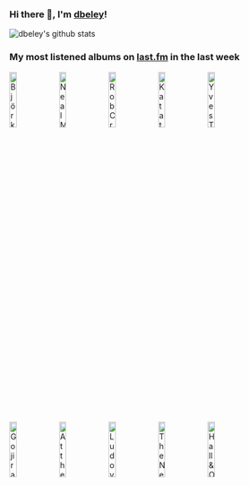 ### Hi there 👋, I'm [dbeley](https://dbeley.ovh/en)!

![dbeley's github stats](https://github-readme-stats.vercel.app/api?username=dbeley)

### My most listened albums on [last.fm](https://www.last.fm/user/d_beley) in the last week

[<img src='https://lastfm.freetls.fastly.net/i/u/300x300/626a5e4029e3e3c3f2a6eabecbeed3d8.jpg' width='16%' height='16%' alt='Björk - Vespertine'>](https://www.last.fm/music/bj%25c3%25b6rk/vespertine)&nbsp;
[<img src='https://lastfm.freetls.fastly.net/i/u/300x300/0bf03783b96c400ba1987daf13e3caad.png' width='16%' height='16%' alt='Neal Morse - Testimony'>](https://www.last.fm/music/neal%2bmorse/testimony)&nbsp;
[<img src='https://lastfm.freetls.fastly.net/i/u/300x300/8b11cb74c862bcd0098dd24948b25a9c.jpg' width='16%' height='16%' alt='Rob Crows Gloomy Place - Youre Doomed. Be Nice.'>](https://www.last.fm/music/rob%2bcrow%2527s%2bgloomy%2bplace/you%2527re%2bdoomed.%2bbe%2bnice.)&nbsp;
[<img src='https://lastfm.freetls.fastly.net/i/u/300x300/da469759803beb457286654ac471df72.png' width='16%' height='16%' alt='Katatonia - The Great Cold Distance'>](https://www.last.fm/music/katatonia/the%2bgreat%2bcold%2bdistance)&nbsp;
[<img src='https://lastfm.freetls.fastly.net/i/u/300x300/cbe5afb95fe9e91a830a3a669e5ae992.jpg' width='16%' height='16%' alt='Yves Tumor - Praise A Lord Who Chews But Which Does Not Consume; (Or Simply, Hot Between Worlds)'>](https://www.last.fm/music/yves%2btumor/praise%2ba%2blord%2bwho%2bchews%2bbut%2bwhich%2bdoes%2bnot%2bconsume%253b%2b%2528or%2bsimply%252c%2bhot%2bbetween%2bworlds%2529)&nbsp;
<br>
[<img src='https://lastfm.freetls.fastly.net/i/u/300x300/a8ef354373fd4d7e947e3f43db5cf1cd.jpg' width='16%' height='16%' alt='Gojira - L’Enfant Sauvage'>](https://www.last.fm/music/gojira/l%25e2%2580%2599enfant%2bsauvage)&nbsp;
[<img src='https://lastfm.freetls.fastly.net/i/u/300x300/509a00756d5997721dc13f1578339f04.png' width='16%' height='16%' alt='At the Drive-In - Relationship of Command'>](https://www.last.fm/music/at%2bthe%2bdrive-in/relationship%2bof%2bcommand)&nbsp;
[<img src='https://lastfm.freetls.fastly.net/i/u/300x300/b3f6cae5a06241d3b9ad48480e4a9dea.png' width='16%' height='16%' alt='Ludovico Einaudi - Nightbook'>](https://www.last.fm/music/ludovico%2beinaudi/nightbook)&nbsp;
[<img src='https://lastfm.freetls.fastly.net/i/u/300x300/0081194fe0f04ebf8e9965d6abcf7b28.png' width='16%' height='16%' alt='The New Pornographers - Twin Cinema'>](https://www.last.fm/music/the%2bnew%2bpornographers/twin%2bcinema)&nbsp;
[<img src='https://lastfm.freetls.fastly.net/i/u/300x300/54537d0d8f61f5525ff1e8ffca8ca679.jpg' width='16%' height='16%' alt='Hall & Oates - Abandoned Luncheonette'>](https://www.last.fm/music/hall%2b%2526%2boates/abandoned%2bluncheonette)&nbsp;
<br>
